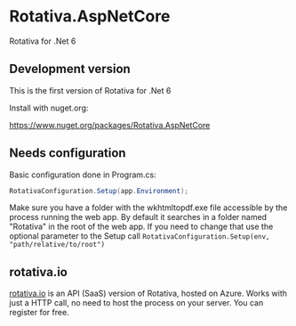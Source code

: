 # Rotativa.AspNetCore

Rotativa for .Net 6

## Development version
This is the first version of Rotativa for .Net 6

Install with nuget.org:

https://www.nuget.org/packages/Rotativa.AspNetCore


## Needs configuration
Basic configuration done in Program.cs:

```csharp
RotativaConfiguration.Setup(app.Environment);
```

Make sure you have a folder with the wkhtmltopdf.exe file accessible by the process running the web app. By default it searches in a folder named "Rotativa" in the root of the web app. If you need to change that use the optional parameter to the Setup call `RotativaConfiguration.Setup(env, "path/relative/to/root")`


## rotativa.io

[rotativa.io](https://rotativa.io) is an API (SaaS) version of Rotativa, hosted on Azure. Works with just a HTTP call, no need to host the process on your server. You can register for free.

